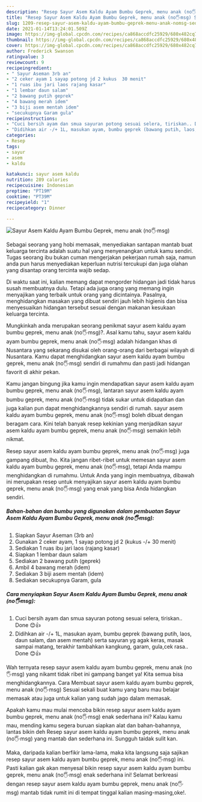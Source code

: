 ```yaml
---
description: "Resep Sayur Asem Kaldu Ayam Bumbu Geprek, menu anak (no🖐msg) Sederhana Untuk Jualan"
title: "Resep Sayur Asem Kaldu Ayam Bumbu Geprek, menu anak (no🖐msg) Sederhana Untuk Jualan"
slug: 1209-resep-sayur-asem-kaldu-ayam-bumbu-geprek-menu-anak-nomsg-sederhana-untuk-jualan
date: 2021-01-14T13:24:01.509Z
image: https://img-global.cpcdn.com/recipes/ca868accdfc25929/680x482cq70/sayur-asem-kaldu-ayam-bumbu-geprek-menu-anak-no🖐msg-foto-resep-utama.jpg
thumbnail: https://img-global.cpcdn.com/recipes/ca868accdfc25929/680x482cq70/sayur-asem-kaldu-ayam-bumbu-geprek-menu-anak-no🖐msg-foto-resep-utama.jpg
cover: https://img-global.cpcdn.com/recipes/ca868accdfc25929/680x482cq70/sayur-asem-kaldu-ayam-bumbu-geprek-menu-anak-no🖐msg-foto-resep-utama.jpg
author: Frederick Swanson
ratingvalue: 3
reviewcount: 9
recipeingredient:
- " Sayur Aseman 3rb an"
- "2 ceker ayam 1 sayap potong jd 2 kukus  30 menit"
- "1 ruas ibu jari laos rajang kasar"
- "1 lembar daun salam"
- "2 bawang putih geprek"
- "4 bawang merah idem"
- "3 biji asem mentah idem"
- "secukupnya Garam gula"
recipeinstructions:
- "Cuci bersih ayam dan smua sayuran potong sesuai selera, tiriskan.. Done 😊👍"
- "Didihkan air -/+ 1L, masukan ayam, bumbu geprek (bawang putih, laos, daun salam, dan asem mentah) serta sayuran yg agak keras, masak sampai matang, terakhir tambahkan kangkung, garam, gula,cek rasa.. Done 😊👍"
categories:
- Resep
tags:
- sayur
- asem
- kaldu

katakunci: sayur asem kaldu 
nutrition: 289 calories
recipecuisine: Indonesian
preptime: "PT19M"
cooktime: "PT39M"
recipeyield: "1"
recipecategory: Dinner

---
```



![Sayur Asem Kaldu Ayam Bumbu Geprek, menu anak (no🖐msg)](https://img-global.cpcdn.com/recipes/ca868accdfc25929/680x482cq70/sayur-asem-kaldu-ayam-bumbu-geprek-menu-anak-no🖐msg-foto-resep-utama.jpg)

Sebagai seorang yang hobi memasak, menyediakan santapan mantab buat keluarga tercinta adalah suatu hal yang menyenangkan untuk kamu sendiri. Tugas seorang ibu bukan cuman mengerjakan pekerjaan rumah saja, namun anda pun harus menyediakan keperluan nutrisi tercukupi dan juga olahan yang disantap orang tercinta wajib sedap.

Di waktu  saat ini, kalian memang dapat mengorder hidangan jadi tidak harus susah membuatnya dulu. Tetapi ada juga orang yang memang ingin menyajikan yang terbaik untuk orang yang dicintainya. Pasalnya, menghidangkan masakan yang dibuat sendiri jauh lebih higienis dan bisa menyesuaikan hidangan tersebut sesuai dengan makanan kesukaan keluarga tercinta. 



Mungkinkah anda merupakan seorang penikmat sayur asem kaldu ayam bumbu geprek, menu anak (no🖐msg)?. Asal kamu tahu, sayur asem kaldu ayam bumbu geprek, menu anak (no🖐msg) adalah hidangan khas di Nusantara yang sekarang disukai oleh orang-orang dari berbagai wilayah di Nusantara. Kamu dapat menghidangkan sayur asem kaldu ayam bumbu geprek, menu anak (no🖐msg) sendiri di rumahmu dan pasti jadi hidangan favorit di akhir pekan.

Kamu jangan bingung jika kamu ingin mendapatkan sayur asem kaldu ayam bumbu geprek, menu anak (no🖐msg), lantaran sayur asem kaldu ayam bumbu geprek, menu anak (no🖐msg) tidak sukar untuk didapatkan dan juga kalian pun dapat menghidangkannya sendiri di rumah. sayur asem kaldu ayam bumbu geprek, menu anak (no🖐msg) boleh dibuat dengan beragam cara. Kini telah banyak resep kekinian yang menjadikan sayur asem kaldu ayam bumbu geprek, menu anak (no🖐msg) semakin lebih nikmat.

Resep sayur asem kaldu ayam bumbu geprek, menu anak (no🖐msg) juga gampang dibuat, lho. Kita jangan ribet-ribet untuk memesan sayur asem kaldu ayam bumbu geprek, menu anak (no🖐msg), tetapi Anda mampu menghidangkan di rumahmu. Untuk Anda yang ingin membuatnya, dibawah ini merupakan resep untuk menyajikan sayur asem kaldu ayam bumbu geprek, menu anak (no🖐msg) yang enak yang bisa Anda hidangkan sendiri.

<!--inarticleads1-->

##### Bahan-bahan dan bumbu yang digunakan dalam pembuatan Sayur Asem Kaldu Ayam Bumbu Geprek, menu anak (no🖐msg):

1. Siapkan  Sayur Aseman (3rb an)
1. Gunakan 2 ceker ayam, 1 sayap potong jd 2 (kukus -/+ 30 menit)
1. Sediakan 1 ruas ibu jari laos (rajang kasar)
1. Siapkan 1 lembar daun salam
1. Sediakan 2 bawang putih (geprek)
1. Ambil 4 bawang merah (idem)
1. Sediakan 3 biji asem mentah (idem)
1. Sediakan secukupnya Garam, gula




<!--inarticleads2-->

##### Cara menyiapkan Sayur Asem Kaldu Ayam Bumbu Geprek, menu anak (no🖐msg):

1. Cuci bersih ayam dan smua sayuran potong sesuai selera, tiriskan.. Done 😊👍
1. Didihkan air -/+ 1L, masukan ayam, bumbu geprek (bawang putih, laos, daun salam, dan asem mentah) serta sayuran yg agak keras, masak sampai matang, terakhir tambahkan kangkung, garam, gula,cek rasa.. Done 😊👍




Wah ternyata resep sayur asem kaldu ayam bumbu geprek, menu anak (no🖐msg) yang nikamt tidak ribet ini gampang banget ya! Kita semua bisa menghidangkannya. Cara Membuat sayur asem kaldu ayam bumbu geprek, menu anak (no🖐msg) Sesuai sekali buat kamu yang baru mau belajar memasak atau juga untuk kalian yang sudah jago dalam memasak.

Apakah kamu mau mulai mencoba bikin resep sayur asem kaldu ayam bumbu geprek, menu anak (no🖐msg) enak sederhana ini? Kalau kamu mau, mending kamu segera buruan siapkan alat dan bahan-bahannya, lantas bikin deh Resep sayur asem kaldu ayam bumbu geprek, menu anak (no🖐msg) yang mantab dan sederhana ini. Sungguh taidak sulit kan. 

Maka, daripada kalian berfikir lama-lama, maka kita langsung saja sajikan resep sayur asem kaldu ayam bumbu geprek, menu anak (no🖐msg) ini. Pasti kalian gak akan menyesal bikin resep sayur asem kaldu ayam bumbu geprek, menu anak (no🖐msg) enak sederhana ini! Selamat berkreasi dengan resep sayur asem kaldu ayam bumbu geprek, menu anak (no🖐msg) mantab tidak rumit ini di tempat tinggal kalian masing-masing,oke!.

